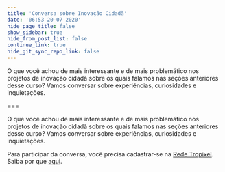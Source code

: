 ```yaml
---
title: 'Conversa sobre Inovação Cidadã'
date: '06:53 20-07-2020'
hide_page_title: false
show_sidebar: true
hide_from_post_list: false
continue_link: true
hide_git_sync_repo_link: false
---
```


O que você achou de mais interessante e de mais problemático nos projetos de inovação cidadã sobre os quais falamos nas seções anteriores desse curso? Vamos conversar sobre experiências, curiosidades e inquietações.

===

O que você achou de mais interessante e de mais problemático nos projetos de inovação cidadã sobre os quais falamos nas seções anteriores desse curso? Vamos conversar sobre experiências, curiosidades e inquietações.

Para participar da conversa, você precisa cadastrar-se na [Rede Tropixel](https://rede.tropixel.org). Saiba por que [aqui](https://cursos.tropixel.org/ic-conceitos/sobre).